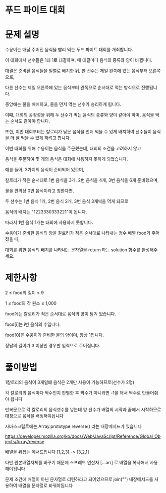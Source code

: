 # 푸드 파이트 대회

# 문제 설명

수웅이는 매달 주어진 음식을 빨리 먹는 푸드 파이트 대회를 개최합니다.

이 대회에서 선수들은 1대 1로 대결하며, 매 대결마다 음식의 종류와 양이 바뀝니다.

대결은 준비된 음식들을 일렬로 배치한 뒤, 한 선수는 제일 왼쪽에 있는 음식부터 오른쪽으로,

다른 선수는 제일 오른쪽에 있는 음식부터 왼쪽으로 순서대로 먹는 방식으로 진행됩니다.

중앙에는 물을 배치하고, 물을 먼저 먹는 선수가 승리하게 됩니다.

이때, 대회의 공정성을 위해 두 선수가 먹는 음식의 종류와 양이 같아야 하며, 음식을 먹는 순서도 같아야 합니다.

또한, 이번 대회부터는 칼로리가 낮은 음식을 먼저 먹을 수 있게 배치하여 선수들이 음식을 더 잘 먹을 수 있게 하려고 합니다.

이번 대회를 위해 수웅이는 음식을 주문했는데, 대회의 조건을 고려하지 않고

음식을 주문하여 몇 개의 음식은 대회에 사용하지 못하게 되었습니다.

예를 들어, 3가지의 음식이 준비되어 있으며,

칼로리가 적은 순서대로 1번 음식을 3개, 2번 음식을 4개, 3번 음식을 6개 준비했으며,

물을 편의상 0번 음식이라고 칭한다면,

두 선수는 1번 음식 1개, 2번 음식 2개, 3번 음식 3개씩을 먹게 되므로

음식의 배치는 "1223330333221"이 됩니다.

따라서 1번 음식 1개는 대회에 사용하지 못합니다.

수웅이가 준비한 음식의 양을 칼로리가 적은 순서대로 나타내는 정수 배열 food가 주어졌을 때,

대회를 위한 음식의 배치를 나타내는 문자열을 return 하는 solution 함수를 완성해주세요.

# 제한사항

2 ≤ food의 길이 ≤ 9

1 ≤ food의 각 원소 ≤ 1,000

food에는 칼로리가 적은 순서대로 음식의 양이 담겨 있습니다.

food[i]는 i번 음식의 수입니다.

food[0]은 수웅이가 준비한 물의 양이며, 항상 1입니다.

정답의 길이가 3 이상인 경우만 입력으로 주어집니다.

# 풀이방법

1칼로리의 음식이 3개일떄 음식은 2개만 사용이 가능하므로(선수가 2명)

각 칼로리의 음식마다 짝수인지 판별한 후 짝수가 아니라면 -1을 해서 짝수로 만들어줘야 됩니다

반복문으로 각 칼로리의 음식갯수를 넣는데 양 선수가 배열의 시작과 끝에서 시작하므로 대칭으로 음식을 배정해야됩니다

자바스크립트에는 Array.prototype.reverse() 라는 내장메서드가 있습니다

https://developer.mozilla.org/ko/docs/Web/JavaScript/Reference/Global_Objects/Array/reverse

배열을 뒤집는 메서드입니다 [1,2,3] -> [3,2,1]

다만 원본배열자체를 바꾸기 때문에 스프레드 연산자 [...arr] 로 배열을 복사해서 사용해야됩니다

문제 조건에 배열이 아닌 문자열로 리턴하라고 되어있으므로 join("") 내장메서드를 사용하여 배열을 문자열로 바꿔야됩니다
